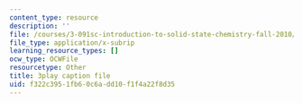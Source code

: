 ```yaml
---
content_type: resource
description: ''
file: /courses/3-091sc-introduction-to-solid-state-chemistry-fall-2010/f322c3951fb60c6add10f1f4a22f8d35_FfBc3M5EaeU.srt
file_type: application/x-subrip
learning_resource_types: []
ocw_type: OCWFile
resourcetype: Other
title: 3play caption file
uid: f322c395-1fb6-0c6a-dd10-f1f4a22f8d35
---
```


